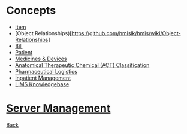 # Concepts
* [Item](https://github.com/hmislk/hmis/wiki/Item)
* [Object Relationships)[https://github.com/hmislk/hmis/wiki/Object-Relationships]
* [Bill](https://github.com/hmislk/hmis/wiki/Bill)
* [Patient](https://github.com/hmislk/hmis/wiki/Patient)
* [Medicines & Devices](https://github.com/hmislk/hmis/wiki/Medicines-&-Devices)
* [Anatomical Therapeutic Chemical (ACT) Classification ](https://github.com/hmislk/hmis/wiki/Anatomical-Theraputic-Chemical-(ACT)-Classification)
* [Pharmaceutical Logistics](https://github.com/hmislk/hmis/wiki/Pharmaceutical-Logistics)
* [Inpatient Management](https://github.com/hmislk/hmis/wiki/Inpatient-Management)
* [LIMS Knowledgebase](https://github.com/hmislk/hmis/wiki/LIMS-Knowledgebase)

# [Server Management](https://github.com/hmislk/hmis/wiki/Server-Management)











[Back](https://github.com/hmislk/hmis/wiki)